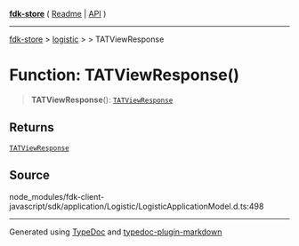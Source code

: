 [**fdk-store**](../../../README.md) ( [Readme](../../../README.md) \| [API](../../../API.md) )

---

[fdk-store](../../../API.md) > [logistic](../../README.md) > [<internal>](../README.md) > TATViewResponse

# Function: TATViewResponse()

> **TATViewResponse**(): [`TATViewResponse`](../type-aliases/type-alias.TATViewResponse.md)

## Returns

[`TATViewResponse`](../type-aliases/type-alias.TATViewResponse.md)

## Source

node_modules/fdk-client-javascript/sdk/application/Logistic/LogisticApplicationModel.d.ts:498

---

Generated using [TypeDoc](https://typedoc.org/) and [typedoc-plugin-markdown](https://www.npmjs.com/package/typedoc-plugin-markdown)
